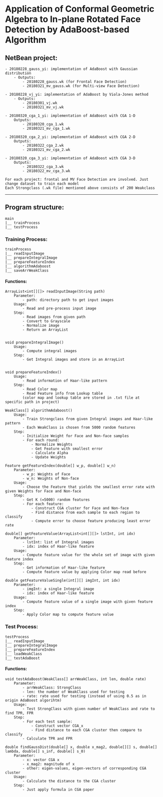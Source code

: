 # Application of Conformal Geometric Algebra to In-plane Rotated Face Detection by AdaBoost-based Algorithm

## NetBean project:

	- 20180228_gauss_yi: implementation of AdaBoost with Gaussian distribution
		- Outputs:
			- 20180228_gauss.wk (for Frontal Face Detection)
			- 20180321_mv_gauss.wk (for Multi-view Face Detection)

	- 20180228_vj_yi: implementation of AdaBoost by Viola-Jones method
		- Outputs:
			- 20180301_vj.wk
			- 20180321_mv_vj.wk

	- 20180320_cga_1_yi: implementation of AdaBoost with CGA 1-D
		Outputs:
			- 20180320_cga_1.wk
			- 20180321_mv_cga_1.wk

	- 20180320_cga_2_yi: implementation of AdaBoost with CGA 2-D
		Outputs:
			- 20180322_cga_2.wk
			- 20180321_mv_cga_2.wk

	- 20180320_cga_3_yi: implementation of AdaBoost with CGA 3-D
		Outputs:
			- 20180322_cga_3.wk
			- 20180322_mv_cga_3.wk

	For each project: frontal and MV Face Detection are involved. Just change dataset to train each model
	Each Strongclass (.wk file) mentioned above consists of 200 Weakclass 

--------------------------------------------------------------------------------

## Program structure:

	main
	|__ trainProcess
	|__ testProcess


### Training Process:
	trainProcess
	|__ readInputImage
	|__ prepareIntegralImage
	|__ prepareFeatureIndex
	|__ algorithmAdaboost
	|__ saveArrWeakClass

#### Functions:

	ArrayList<int[][]> readInputImage(String path)
		Parameter:
			- path: directory path to get input images
		Usage:
			- Read and pre-process input image
		Step:
			- Read images from given path
			- Convert to Grayscale
			- Normalize image
			- Return an ArrayList


	void prepareIntegralImage()
		Usage: 
			- Compute integral images
		Step:
			- Get Integral images and store in an ArrayList


	void prepareFeatureIndex()
		Usage:
			- Read information of Haar-like pattern
		Step:
			- Read Color map
			- Read Feature info from Lookup table
			(color map and lookup table are stored in .txt file at specific path in project)

	WeakClass[] algorithmAdaboost()
		Usage:
			- Train Strongclass from given Integral images and Haar-like pattern
			- Each WeakClass is chosen from 5000 random features
		Step:
			- Initialize Weight for Face and Non-face samples
			- For each round:
				- Normalize Weights
				- Get Feature with smallest error
				- Calculate Alpha
				- Update Weights

	Feature getFeatureIndex(double[] w_p, double[] w_n)
		Parameter:
			- w_p: Weights of Face
			- w_n: Weights of Non-face
		Usage:
			- Choose the Feature that yields the smallest error rate with given Weights for Face and Non-face
		Step:
			- Get K (=5000) random features
			- For each feature:
				- Construct CGA cluster for Face and Non-face
				- Find distance from each sample to each region to classify
				- Compute error to choose feature producing least error rate

	double[] getFeatureValue(ArrayList<int[][]> lstInt, int idx)
		Parameter:
			- lstInt: list of Integral images
			- idx: index of Haar-like feature
		Usage:
			- Compute feature value for the whole set of image with given feature index
		Step:
			- Get information of Haar-like feature
			- Compute feature value by applying Color map read before

	double getFeatureValueSingle(int[][] imgInt, int idx)
		Parameter:
			- imgInt: a single Integral image
			- idx: index of Haar-like feature
		Usage:
			- Compute feature value of a single image with given feature index
		Step:
			- Apply Color map to compute feature value


### Test Process:
	testProcess
	|__ readInputImage
	|__ prepareIntegralImage
	|__ prepareFeatureIndex
	|__ loadWeakClass
	|__ testAdaBoost

#### Functions:

	void testAdaBoost(WeakClass[] arrWeakClass, int len, double rate)
		Parameter:
			- arrWeakClass: StrongClass
			- len: the number of WeakClass used for testing
			- rate: rate used for testing (instead of using 0.5 as in origin AdaBoost algorihtm)
		Usage:
			- Test StrongClass with given number of WeakClass and rate to find TPR, FPR
		Step:
			- For each test sample:
				- Construct vector CGA_x
				- Find distance to each CGA cluster then compare to classify
			- Calculate TPR and FPR

	double findGaussDist(double[] x, double x_mag2, double[][] s, double[] lambda, double[] s_inf, double[] s_0)
		Parameter:
			- x: vector CGA x
			- x_mag2: magnitude of x
			- other: eigen-values, eigen-vectors of corresponding CGA cluster
		Usage:
			- Calculate the distance to the CGA cluster
		Step:
			- Just apply formula in CGA paper